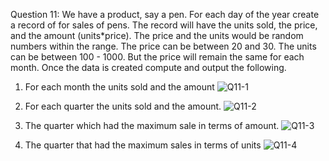 Question 11:
We have a product, say a pen. For each day of the year create a record of for sales of pens.
The record will have the units sold, the price, and the amount (units*price). The price and the
units would be random numbers within the range. The price can be between 20 and 30. The
units can be between 100 - 1000. But the price will remain the same for each month. Once the
data is created compute and output the following.

1. For each month the units sold and the amount
![Q11-1](https://github.com/PremLohar/Cocotechoes_Q11/assets/122276257/543d320f-177e-44a5-8a07-8afe1a0bdb21)

2. For each quarter the units sold and the amount.
![Q11-2](https://github.com/PremLohar/Cocotechoes_Q11/assets/122276257/bc1e1606-4c47-4fb5-b417-6c0e0a4b2a4c)

3. The quarter which had the maximum sale in terms of amount.
![Q11-3](https://github.com/PremLohar/Cocotechoes_Q11/assets/122276257/0e2f0e5b-b177-4f3c-b151-f96fc4c89996)


4. The quarter that had the maximum sales in terms of units
![Q11-4](https://github.com/PremLohar/Cocotechoes_Q11/assets/122276257/f67ea0f5-625a-40fe-8127-de3c304d9c07)
